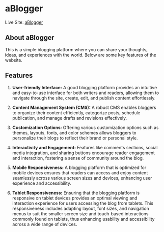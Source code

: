 # aBlogger

Live Site: [aBlogger](https://scintillating-meringue-0cb917.netlify.app)

## About aBlogger

This is a simple blogging platform where you can share your thoughts, ideas, and experiences with the world. Below are some key features of the website.

## Features

1. **User-friendly Interface:** A good blogging platform provides an intuitive and easy-to-use interface for both writers and readers, allowing them to navigate through the site, create, edit, and publish content effortlessly.

2. **Content Management System (CMS):** A robust CMS enables bloggers to organize their content efficiently, categorize posts, schedule publication, and manage drafts and revisions effectively.

3. **Customization Options:** Offering various customization options such as themes, layouts, fonts, and color schemes allows bloggers to personalize their blogs to reflect their brand or personal style.

4. **Interactivity and Engagement:** Features like comments sections, social media integration, and sharing buttons encourage reader engagement and interaction, fostering a sense of community around the blog.

5. **Mobile Responsiveness:** A blogging platform that is optimized for mobile devices ensures that readers can access and enjoy content seamlessly across various screen sizes and devices, enhancing user experience and accessibility.

6. **Tablet Responsiveness:** Ensuring that the blogging platform is responsive on tablet devices provides an optimal viewing and interaction experience for users accessing the blog from tablets. This responsiveness includes adapting layout, font sizes, and navigation menus to suit the smaller screen size and touch-based interactions commonly found on tablets, thus enhancing usability and accessibility across a wide range of devices.

